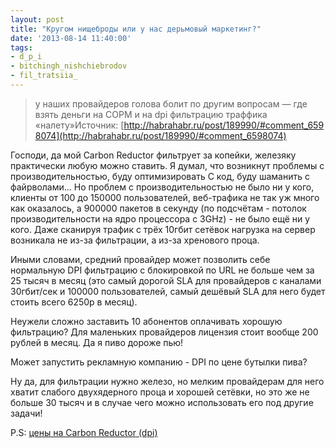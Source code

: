 ```yaml
---
layout: post
title: "Кругом нищеброды или у нас дерьмовый маркетинг?"
date: '2013-08-14 11:40:00'
tags:
- d_p_i
- bitchingh_nishchiebrodov
- fil_tratsiia_
---
```


> у наших провайдеров голова болит по другим вопросам — где взять деньги на СОРМ и на dpi фильтрацию траффика «налету»Источник:&nbsp;[http://habrahabr.ru/post/189990/#comment_6598074](http://habrahabr.ru/post/189990/#comment_6598074)

Господи, да мой Carbon Reductor фильтрует за копейки, железяку практически любую можно ставить. Я думал, что возникнут проблемы с производительностью, буду оптимизировать C код, буду шаманить с файрволами... Но проблем с производительностью не было ни у кого, клиенты от 100 до 150000 пользователей, веб-трафика не так уж много как оказалось, а 900000 пакетов в секунду (по подсчётам - потолок производительности на ядро процессора с 3GHz) - не было ещё ни у кого. Даже сканируя трафик с трёх 10гбит сетёвок нагрузка на сервер возникала не из-за фильтрации, а из-за хренового проца.

Иными словами, средний провайдер может позволить себе нормальную DPI фильтрацию с блокировкой по URL не больше чем за 25 тысяч в месяц (это самый дорогой SLA для&nbsp;провайдеров с каналами 30гбит/сек и 100000 пользователей, самый дешёвый SLA для него будет стоить всего 6250р в месяц).

Неужели сложно заставить 10 абонентов оплачивать хорошую фильтрацию? Для маленьких провайдеров лицензия стоит вообще 200 рублей в месяц. Да я пиво дороже пью!

Может запустить рекламную компанию - DPI по цене бутылки пива?

Ну да, для фильтрации нужно железо, но мелким провайдерам для него хватит слабого двухядерного проца и хорошей сетёвки, но это же не больше 30 тысяч и в случае чего можно использовать его под другие задачи!

P.S: [цены на Carbon Reductor (dpi)](http://www.carbonsoft.ru/products/reductor/carbon-reductor-price/)
